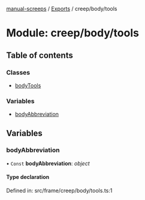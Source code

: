 [manual-screeps](../README.md) / [Exports](../modules.md) / creep/body/tools

# Module: creep/body/tools

## Table of contents

### Classes

- [bodyTools](../classes/creep_body_tools.bodytools.md)

### Variables

- [bodyAbbreviation](creep_body_tools.md#bodyabbreviation)

## Variables

### bodyAbbreviation

• `Const` **bodyAbbreviation**: *object*

#### Type declaration

Defined in: src/frame/creep/body/tools.ts:1

